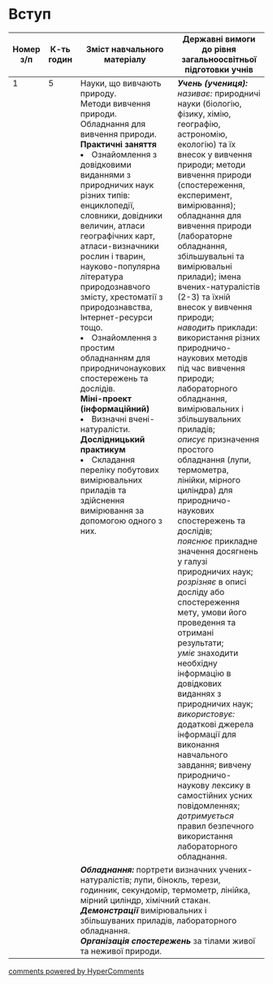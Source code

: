 <div id="hypercomments_widget" class="js-hypercomments-widget invisible"></div>

# Вступ

<table>
  <tr>
    <td width="10%" align="center"><b>Номер з/п</b></td>
    <td width="10%" align="center"><b>К-ть годин</b></td>
    <td width="40%" align="center"><b>Зміст навчального матеріалу</b></td>
    <td width="40%" align="center"><b>Державні вимоги до рівня загальноосвітньої підготовки учнів</b></td>
  </tr>
<tbody>
  <tr>
<td width="10%" style="vertical-align:top !important;" rowspan="2">1</td>
<td width="10%" style="vertical-align:top !important;" rowspan="2">5</td>
    <td width="40%" style="vertical-align:top !important;">
Науки, що вивчають природу. <br>
Методи вивчення природи.<br>
Обладнання для вивчення природи.<br>
<b>Практичні заняття</b><br>
<li>Ознайомлення з довідковими виданнями з природничих наук різних типів: енциклопедії, словники, довідники величин, атласи географічних карт, атласи-визначники рослин і тварин, науково-популярна література природознавчого змісту, хрестоматії з природознавства, Інтернет-ресурси тощо.</li>
<li>Ознайомлення з простим обладнанням для природничонаукових  спостережень та дослідів.</li>
<b>Міні-проект (інформаційний)</b><br>
<li>Визначні вчені-натуралісти.</li>
<b>Дослідницький практикум</b><br>
<li>Складання переліку побутових вимірювальних приладів та здійснення вимірювання за допомогою одного з  них.</li>
</td>
    <td width="40%" style="vertical-align:top !important;">
<i><b>Учень (учениця):</b></i><br>
<i>називає:</i> природничі науки (біологію, фізику, хімію, географію, астрономію, екологію) та їх внесок у вивчення природи;  методи вивчення природи (спостереження, експеримент, вимірювання); обладнання для вивчення природи (лабораторне обладнання, збільшувальні та вимірювальні прилади); імена вчених-натуралістів (2-3) та їхній внесок у вивчення природи;<br>
<i>наводить</i> приклади: використання різних природничо-наукових методів під час вивчення природи; лабораторного обладнання, вимірювальних і збільшувальних приладів;    <br>
<i>описує</i> призначення простого обладнання (лупи, термометра, лінійки, мірного циліндра) для природничо-наукових спостережень та дослідів;<br>
<i>пояснює</i> прикладне значення досягнень у галузі природничих наук; <br>
<i>розрізняє</i> в описі досліду або спостереження мету, умови його проведення та отримані результати;<br>
<i>уміє</i> знаходити необхідну інформацію в довідкових виданнях з природничих наук;<br>
<i>використовує:</i> додаткові джерела інформації для виконання навчального завдання; вивчену природничо-наукову лексику в самостійних усних повідомленнях;<br>
<i>дотримується</i> правил безпечного використання лабораторного обладнання.   </td>
  </tr>
    <tr>
    <td width="40%" style="vertical-align:top !important;" colspan="2">
<b><i>Обладнання:</i></b> портрети визначних учених-натуралістів; лупи, бінокль, терези, годинник, секундомір, термометр, лінійка, мірний циліндр, хімічний стакан.<br>
<b><i>Демонстрації</i></b> вимірювальних і збільшуваних приладів, лабораторного обладнання.<br> 
<b><i>Організація спостережень</i></b>  за тілами живої та неживої природи.
</td>
  </tr>
</tbody>
</table>

<div class="js-hypercomments-container">
<a href="http://hypercomments.com" class="hc-link" title="comments widget">comments powered by HyperComments</a>
</div>